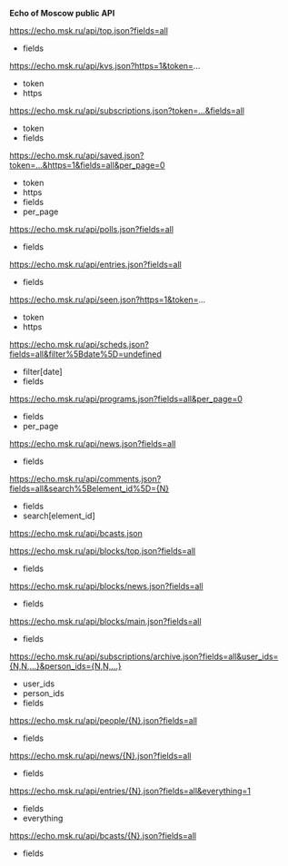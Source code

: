 **Echo of Moscow public API**

https://echo.msk.ru/api/top.json?fields=all  
  - fields  

https://echo.msk.ru/api/kvs.json?https=1&token=...  
  - token  
  - https  

https://echo.msk.ru/api/subscriptions.json?token=...&fields=all  
  - token  
  - fields  

https://echo.msk.ru/api/saved.json?token=...&https=1&fields=all&per_page=0  
  - token  
  - https  
  - fields  
  - per_page  

https://echo.msk.ru/api/polls.json?fields=all  
  - fields  

https://echo.msk.ru/api/entries.json?fields=all  
  - fields  

https://echo.msk.ru/api/seen.json?https=1&token=...  
  - token  
  - https  

https://echo.msk.ru/api/scheds.json?fields=all&filter%5Bdate%5D=undefined  
  - filter[date]  
  - fields  

https://echo.msk.ru/api/programs.json?fields=all&per_page=0  
  - fields  
  - per_page  

https://echo.msk.ru/api/news.json?fields=all  
  - fields  

https://echo.msk.ru/api/comments.json?fields=all&search%5Belement_id%5D={N}  
  - fields  
  - search[element_id]  

https://echo.msk.ru/api/bcasts.json  


https://echo.msk.ru/api/blocks/top.json?fields=all  
  - fields  

https://echo.msk.ru/api/blocks/news.json?fields=all  
  - fields  

https://echo.msk.ru/api/blocks/main.json?fields=all  
  - fields  


https://echo.msk.ru/api/subscriptions/archive.json?fields=all&user_ids={N,N,...}&person_ids={N,N,...}  
  - user_ids  
  - person_ids  
  - fields  


https://echo.msk.ru/api/people/{N}.json?fields=all  
  - fields  

https://echo.msk.ru/api/news/{N}.json?fields=all  
  - fields  

https://echo.msk.ru/api/entries/{N}.json?fields=all&everything=1  
  - fields  
  - everything  

https://echo.msk.ru/api/bcasts/{N}.json?fields=all  
  - fields  
